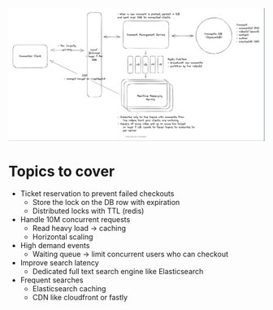 ![Live Comments](images/live_comments.png)

# Topics to cover
- Ticket reservation to prevent failed checkouts
  - Store the lock on the DB row with expiration
  - Distributed locks with TTL (redis)
- Handle 10M concurrent requests
  - Read heavy load -> caching
  - Horizontal scaling
- High demand events
  - Waiting queue -> limit concurrent users who can checkout
- Improve search latency
  - Dedicated full text search engine like Elasticsearch
- Frequent searches
  - Elasticsearch caching
  - CDN like cloudfront or fastly
